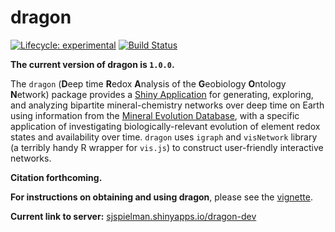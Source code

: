 
# dragon


[![Lifecycle:
experimental](https://img.shields.io/badge/lifecycle-stable-green.svg)](https://www.tidyverse.org/lifecycle/#stable) [![Build Status](https://travis-ci.org/sjspielman/dragon.svg?branch=dev)](https://travis-ci.org/sjspielman/dragon) 

**The current version of dragon is `1.0.0`.**


The `dragon` (**D**eep time **R**edox **A**nalysis of the **G**eobiology **O**ntology **N**etwork) package provides a [Shiny Application](https://shiny.rstudio.com/) for generating, exploring, and analyzing bipartite mineral-chemistry networks over deep time on Earth using information from the [Mineral Evolution Database](http://rruff.info/ima/), with a specific application of investigating biologically-relevant evolution of element redox states and availability over time. `dragon` uses `igraph` and `visNetwork` library (a terribly handy R wrapper for `vis.js`) to construct user-friendly interactive networks. 

**Citation forthcoming.**


**For instructions on obtaining and using dragon**, please see the [vignette](http://htmlpreview.github.io/?https://github.com/sjspielman/dragon/blob/dev/vignettes/dragon.html).

**Current link to server:** [sjspielman.shinyapps.io/dragon-dev](sjspielman.shinyapps.io/dragon-dev)

